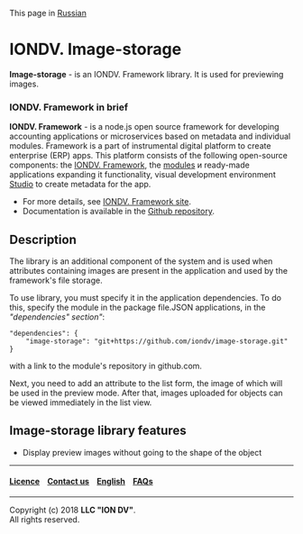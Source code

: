 
This page in [Russian](/README_RU.md)


# IONDV. Image-storage

**Image-storage**  - is an IONDV. Framework library. It is used for previewing images.

### IONDV. Framework in brief

**IONDV. Framework** - is a node.js open source framework for developing accounting applications
or microservices based on metadata and individual modules. Framework is a part of 
instrumental digital platform to create enterprise 
(ERP) apps. This platform consists of the following open-source components: the [IONDV. Framework](https://github.com/iondv/framework), the
[modules](https://github.com/topics/iondv-module) и ready-made applications expanding it
functionality, visual development environment [Studio](https://github.com/iondv/studio) to create metadata for the app.

* For more details, see [IONDV. Framework site](https://iondv.com). 
* Documentation is available in the [Github repository](https://github.com/iondv/framework/blob/master/docs/en/index.md).

## Description

The library is an additional component of the system and is used when attributes containing images are present in the application and used by the framework's file storage.

To use library, you must specify it in the application dependencies. To do this, specify the module in the package file.JSON applications, in the _"dependencies" section"_:

```
"dependencies": {
    "image-storage": "git+https://github.com/iondv/image-storage.git"
}
```

with a link to the module's repository in github.com.

Next, you need to add an attribute to the list form, the image of which will be used in the preview mode. After that, images uploaded for objects can be viewed immediately in the list view.

## Image-storage library features

* Display preview images without going to the shape of the object

--------------------------------------------------------------------------  


 #### [Licence](/LICENCE) &ensp;  [Contact us](https://iondv.com) &ensp;    [English](/README.md)   &ensp; [FAQs](/faqs.md)          

<div><img src="https://mc.iondv.com/watch/local/docs/portal" style="position:absolute; left:-9999px;" height=1 width=1 alt="iondv metrics"></div>

--------------------------------------------------------------------------  

Copyright (c) 2018 **LLC "ION DV"**.  
All rights reserved. 



